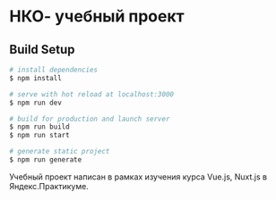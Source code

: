 # НКО- учебный проект

## Build Setup

```bash
# install dependencies
$ npm install

# serve with hot reload at localhost:3000
$ npm run dev

# build for production and launch server
$ npm run build
$ npm run start

# generate static project
$ npm run generate
```
Учебный проект написан в рамках изучения курса Vue.js, Nuxt.js в Яндекс.Практикуме.


